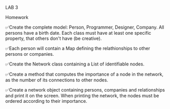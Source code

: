 LAB 3

Homework

✅Create the complete model: Person, Programmer, Designer, Company. All persons have a birth date. Each class must have at least one specific property, that others don't have (be creative).

✅Each person will contain a Map defining the relathionships to other persons or companies.

✅Create the Network class containing a List of identifiable nodes.

✅Create a method that computes the importance of a node in the network, as the number of its connections to other nodes.

✅Create a network object containing persons, companies and relationships and print it on the screen. When printing the network, the nodes must be ordered according to their importance.
